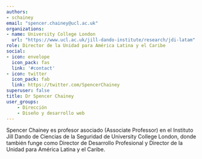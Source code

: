 ```yaml
---
authors:
- schainey
email: "spencer.chainey@ucl.ac.uk"
organizations:
- name: University College London
  url: "https://www.ucl.ac.uk/jill-dando-institute/research/jdi-latam"
role: Director de la Unidad para América Latina y el Caribe
social:
- icon: envelope
  icon_pack: fas
  link: '#contact'
- icon: twitter
  icon_pack: fab
  link: https://twitter.com/SpencerChainey
superuser: false
title: Dr Spencer Chainey
user_groups:
    - Dirección
    - Diseño y desarrollo web
---
```


Spencer Chainey es profesor asociado (Associate Professor) en el Instituto Jill Dando de Ciencias de la Seguridad de University College London, donde también funge como Director de Desarrollo Profesional y Director de la Unidad para América Latina y el Caribe.
